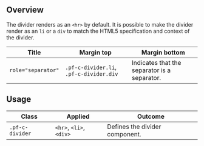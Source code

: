 ## Overview

The divider renders as an `<hr>` by default. It is possible to make the divider render as an `li` or a `div` to match the HTML5 specification and context of the divider.

| Title | Margin top | Margin bottom |
| -- | -- | -- |
| `role="separator"` | `.pf-c-divider.li`, `.pf-c-divider.div` | Indicates that the separator is a separator. |

## Usage

| Class | Applied | Outcome |
| -- | -- | -- |
| `.pf-c-divider` | `<hr>`, `<li>`, `<div>` | Defines the divider component. |
